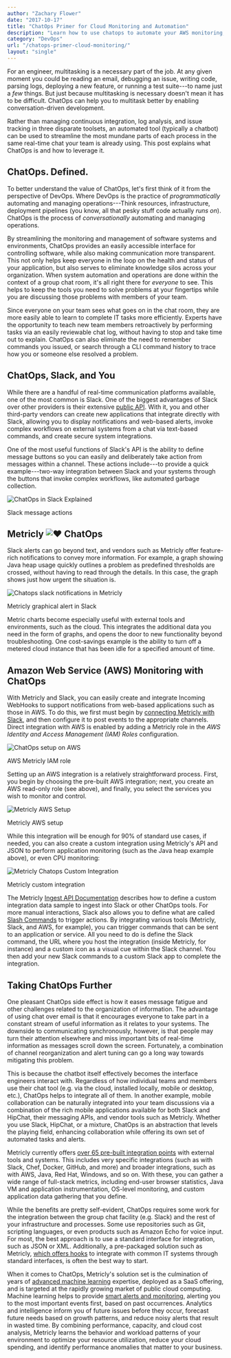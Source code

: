 ```yaml
---
author: "Zachary Flower"
date: "2017-10-17"
title: "ChatOps Primer for Cloud Monitoring and Automation"
description: "Learn how to use chatops to automate your AWS monitoring, and reduce your workload. Get feature-rich notifications about your AWS stack using Metricly."
category: "DevOps"
url: "/chatops-primer-cloud-monitoring/"
layout: "single"
---
```


For an engineer, multitasking is a necessary part of the job. At any given moment you could be reading an email, debugging an issue, writing code, parsing logs, deploying a new feature, or running a test suite---to name just a *few* things. But just because multitasking is necessary doesn't mean it has to be difficult. ChatOps can help you to multitask better by enabling conversation-driven development.

Rather than managing continuous integration, log analysis, and issue tracking in three disparate toolsets, an automated tool (typically a chatbot) can be used to streamline the most mundane parts of each process in the same real-time chat your team is already using. This post explains what ChatOps is and how to leverage it.

ChatOps. Defined.
-----------------

To better understand the value of ChatOps, let's first think of it from the perspective of DevOps. Where DevOps is the practice of *programmatically* automating and managing operations---Think resources, infrastructure, deployment pipelines (you know, all that pesky stuff code actually *runs on*). ChatOps is the process of *conversationally* automating and managing operations.

By streamlining the monitoring and management of software systems and environments, ChatOps provides an easily accessible interface for controlling software, while also making communication more transparent. This not only helps keep everyone in the loop on the health and status of your application, but also serves to eliminate knowledge silos across your organization. When system automation and operations are done within the context of a group chat room, it's all right there for *everyone* to see. This helps to keep the tools you need to solve problems at your fingertips while you are discussing those problems with members of your team.

Since everyone on your team sees what goes on in the chat room, they are more easily able to learn to complete IT tasks more efficiently. Experts have the opportunity to teach new team members retroactively by performing tasks via an easily reviewable chat log, without having to stop and take time out to explain. ChatOps can also eliminate the need to remember commands you issued, or search through a CLI command history to trace how you or someone else resolved a problem.

ChatOps, Slack, and You
-----------------------

While there are a handful of real-time communication platforms available, one of the most common is Slack. One of the biggest advantages of Slack over other providers is their extensive [public API](https://api.slack.com/slack-apps). With it, you and other third-party vendors can create new applications that integrate directly with Slack, allowing you to display notifications and web-based alerts, invoke complex workflows on external systems from a chat via text-based commands, and create secure system integrations.

One of the most useful functions of Slack's API is the ability to define message buttons so you can easily and deliberately take action from messages within a channel. These actions include---to provide a quick example---two-way integration between Slack and your systems through the buttons that invoke complex workflows, like automated garbage collection.

![ChatOps in Slack Explained](/wp-content/uploads/2017/10/ChatOps-in-Slack-Explainedpng-1.png)

Slack message actions

Metricly ![❤](https://s.w.org/images/core/emoji/11/svg/2764.svg) ChatOps
------------------------------------------------------------------------

Slack alerts can go beyond text, and vendors such as Metricly offer feature-rich notifications to convey more information. For example, a graph showing Java heap usage quickly outlines a problem as predefined thresholds are crossed, without having to read through the details. In this case, the graph shows just how urgent the situation is.

![Chatops slack notifications in Metricly](/wp-content/uploads/2017/10/Chatops-slack-notifications-in-Metricly.png)

Metricly graphical alert in Slack

Metric charts become especially useful with external tools and environments, such as the cloud. This integrates the additional data you need in the form of graphs, and opens the door to new functionality beyond troubleshooting. One cost-savings example is the ability to turn off a metered cloud instance that has been idle for a specified amount of time.

Amazon Web Service (AWS) Monitoring with ChatOps
------------------------------------------------

With Metricly and Slack, you can easily create and integrate Incoming WebHooks to support notifications from web-based applications such as those in AWS. To do this, we first must begin by [connecting Metricly with Slack](https://help.netuitive.com/Content/Misc/Notifications/slack_notification.htm), and then configure it to post events to the appropriate channels. Direct integration with AWS is enabled by adding a Metricly role in the *AWS Identity and Access Management (IAM) Roles* configuration.

![ChatOps setup on AWS](/wp-content/uploads/2017/10/ChatOps-setup-on-AWS.png)

AWS Metricly IAM role

Setting up an AWS integration is a relatively straightforward process. First, you begin by choosing the pre-built AWS integration; next, you create an AWS read-only role (see above), and finally, you select the services you wish to monitor and control.

![Metricly AWS Setup](/wp-content/uploads/2017/10/Metricly-AWS-Setup.png)

Metricly AWS setup

While this integration will be enough for 90% of standard use cases, if needed, you can also create a custom integration using Metricly's API and JSON to perform application monitoring (such as the Java heap example above), or even CPU monitoring:

![Metricly Chatops Custom Integration](/wp-content/uploads/2017/10/Metricly-Chatops-Custom-Integration.png)

Metricly custom integration

The Metricly [Ingest API Documentation](https://help.netuitive.com/Content/Misc/API/Metrics/ingest_api-creating_metric_data.htm#create-a-data-sample) describes how to define a custom integration data sample to ingest into Slack or other ChatOps tools. For more manual interactions, Slack also allows you to define what are called [Slash Commands](https://api.slack.com/slash-commands) to trigger actions. By integrating various tools (Metricly, Slack, and AWS, for example), you can trigger commands that can be sent to an application or service. All you need to do is define the Slack command, the URL where you host the integration (inside Metricly, for instance) and a custom icon as a visual cue within the Slack channel. You then add your new Slack commands to a custom Slack app to complete the integration.

Taking ChatOps Further
----------------------

One pleasant ChatOps side effect is how it eases message fatigue and other challenges related to the organization of information. The advantage of using chat over email is that it encourages everyone to take part in a constant stream of useful information as it relates to your systems. The downside to communicating synchronously, however, is that people may turn their attention elsewhere and miss important bits of real-time information as messages scroll down the screen. Fortunately, a combination of channel reorganization and alert tuning can go a long way towards mitigating this problem.

This is because the chatbot itself effectively becomes the interface engineers interact with. Regardless of how individual teams and members use their chat tool (e.g. via the cloud, installed locally, mobile or desktop, etc.), ChatOps helps to integrate all of them. In another example, mobile collaboration can be naturally integrated into your team discussions via a combination of the rich mobile applications available for both Slack and HipChat, their messaging APIs, and vendor tools such as Metricly. Whether you use Slack, HipChat, or a mixture, ChatOps is an abstraction that levels the playing field, enhancing collaboration while offering its own set of automated tasks and alerts.

Metricly currently offers [over 65 pre-built integration points](/integrations) with external tools and systems. This includes very specific integrations (such as with Slack, Chef, Docker, GitHub, and more) and broader integrations, such as with AWS, Java, Red Hat, Windows, and so on. With these, you can gather a wide range of full-stack metrics, including end-user browser statistics, Java VM and application instrumentation, OS-level monitoring, and custom application data gathering that you define.

While the benefits are pretty self-evident, ChatOps requires some work for the integration between the group chat facility (e.g. Slack) and the rest of your infrastructure and processes. Some use repositories such as Git, scripting languages, or even products such as Amazon Echo for voice input. For most, the best approach is to use a standard interface for integration, such as JSON or XML. Additionally, a pre-packaged solution such as Metricly, [which offers hooks](https://help.netuitive.com/Content/Misc/API/webhook_api.htm) to integrate with common IT systems through standard interfaces, is often the best way to start.

When it comes to ChatOps, Metricly's solution set is the culmination of years of [advanced machine learning](/machine-learning-monitoring-alerts) expertise, deployed as a SaaS offering, and is targeted at the rapidly growing market of public cloud computing. Machine learning helps to provide [smart alerts and monitoring](/reduce-alert-multi-criteria-policies), alerting you to the most important events first, based on past occurrences. Analytics and intelligence inform you of future issues before they occur, forecast future needs based on growth patterns, and reduce noisy alerts that result in wasted time. By combining performance, capacity, and cloud cost analysis, Metricly learns the behavior and workload patterns of your environment to optimize your resource utilization, reduce your cloud spending, and identify performance anomalies that matter to your business.
